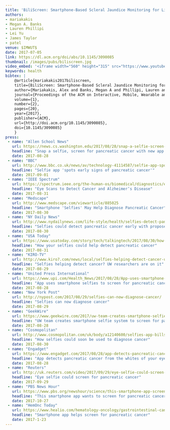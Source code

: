 ```yaml
---
title: 'BiliScreen: Smartphone-Based Scleral Jaundice Monitoring for Liver and Pancreatic Disorders'
authors: 
- mariakakis
- Megan A. Banks
- Lauren Phillipi
- Lei Yu
- James Taylor
- patel
venue: $IMWUT$
date: 2017-07-05
link: https://dl.acm.org/doi/abs/10.1145/3090085
thumbnail: /images/pubs/biliscreen.jpg
video_embed: '<iframe width="560" height="315" src="https://www.youtube.com/embed/xAI-95DSZi8" frameborder="0" allowfullscreen></iframe>'
keywords: health
bibtex: |
    @article{mariakakis2017biliscreen,
    title={BiliScreen: Smartphone-Based Scleral Jaundice Monitoring for Liver and Pancreatic Disorders},
    author={Mariakakis, Alex and Banks, Megan A and Phillipi, Lauren and Yu, Lei and Taylor, James and Patel, Shwetak N},
    journal={Proceedings of the ACM on Interactive, Mobile, Wearable and Ubiquitous Technologies},
    volume={1},
    number={2},
    pages={20},
    year={2017},
    publisher={ACM},
    url={http://doi.acm.org/10.1145/3090085},
    doi={10.1145/3090085}
    }
press:
 - name: "Allen School News"
   url: https://news.cs.washington.edu/2017/08/28/snap-a-selfie-screen-for-pancreatic-cancer-with-new-app-from-uw-researchers/
   headline: "Snap a selfie, screen for pancreatic cancer with new app from UW researchers"
   date: 2017-08-28
 - name: "BBC"
   url: http://www.bbc.co.uk/news/av/technology-41114587/selfie-app-spots-early-signs-of-pancreatic-cancer
   headline: "Selfie app 'spots early signs of pancreatic cancer'"
   date: 2017-09-01
 - name: "IEEE Spectrum"
   url: https://spectrum.ieee.org/the-human-os/biomedical/diagnostics/eye-scans-to-detect-cancer-and-alzheimers-disease
   headline: "Eye Scans to Detect Cancer and Alzheimer’s Disease"
   date: 2017-08-31
 - name: "Medscape"
   url: http://www.medscape.com/viewarticle/885025
   headline: "Smartphone 'Selfies' May Help Diagnose Pancreatic Cancer"
   date: 2017-08-30
 - name: "NY Daily News"
   url: http://www.nydailynews.com/life-style/health/selfies-detect-pancreatic-cancer-early-proposed-app-article-1.3455442
   headline: "Selfies could detect pancreatic cancer early with proposed app"
   date: 2017-08-30
 - name: "USA Today"
   url: https://www.usatoday.com/story/tech/talkingtech/2017/08/30/how-your-selfies-could-help-detect-pancreatic-cancer/615716001/
   headline: "How your selfies could help detect pancreatic cancer"
   date: 2017-08-31
 - name: "KIRO-TV"
   url: http://www.kiro7.com/news/local/selfies-helping-detect-cancer-uw-researchers-are-on-it/600059156
   headline: "Selfies helping detect cancer? UW researchers are on it"
   date: 2017-08-29
 - name: "United Press International"
   url: https://www.upi.com/Health_News/2017/08/28/App-uses-smartphone-selfies-to-screen-for-pancreatic-cancer/9681503947051/
   headline: "App uses smartphone selfies to screen for pancreatic cancer"
   date: 2017-08-28
 - name: "New York Post"
   url: http://nypost.com/2017/08/29/selfies-can-now-diagnose-cancer/
   headline: "Selfies can now diagnose cancer"
   date: 2017-08-29
 - name: "GeekWire"
   url: https://www.geekwire.com/2017/uw-team-creates-smartphone-selfie-system-screen-pancreatic-cancer/
   headline: "UW team creates smartphone selfie system to screen for pancreatic cancer"
   date: 2017-08-28
 - name: "Cosmopolitan"
   url: http://www.cosmopolitan.com/uk/body/a12140600/selfies-app-billscreen-cancer-jaundice/
   headline: "How selfies could soon be used to diagnose cancer"
   date: 2017-08-30
 - name: "Engadget"
   url: https://www.engadget.com/2017/08/28/app-detects-pancreatic-cancer-whites-of-eye/
   headline: "App detects pancreatic cancer from the whites of your eyes"
   date: 2017-08-28
 - name: "Reuters"
   url: http://uk.reuters.com/video/2017/09/29/eye-selfie-could-screen-for-pancreatic-c?videoId=372636325&videoChannel=4000&channelName=Technology
   headline: "Eye selfie could screen for pancreatic cancer"
   date: 2017-09-29
 - name: "PBS News Hour"
   url: https://www.pbs.org/newshour/science/this-smartphone-app-screens-for-pancreatic-cancer-through-selfies
   headline: "This smartphone app wants to screen for pancreatic cancer through selfies"
   date: 2017-10-27
 - name: "HemOnc Today"
   url: https://www.healio.com/hematology-oncology/gastrointestinal-cancer/news/online/%7B16eb3862-73f3-4dcb-a33b-72d54a0ead1e%7D/smartphone-app-helps-screen-for-pancreatic-cancer
   headline: "Smartphone app helps screen for pancreatic cancer"
   date: 2017-1-23
---
```

